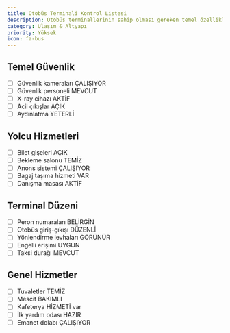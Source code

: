 ```yaml
---
title: Otobüs Terminali Kontrol Listesi
description: Otobüs terminallerinin sahip olması gereken temel özellikler
category: Ulaşım & Altyapı
priority: Yüksek
icon: fa-bus
---
```


## Temel Güvenlik

- [ ] Güvenlik kameraları ÇALIŞIYOR
- [ ] Güvenlik personeli MEVCUT
- [ ] X-ray cihazı AKTİF
- [ ] Acil çıkışlar AÇIK
- [ ] Aydınlatma YETERLİ

## Yolcu Hizmetleri

- [ ] Bilet gişeleri AÇIK
- [ ] Bekleme salonu TEMİZ
- [ ] Anons sistemi ÇALIŞIYOR
- [ ] Bagaj taşıma hizmeti VAR
- [ ] Danışma masası AKTİF

## Terminal Düzeni

- [ ] Peron numaraları BELİRGİN
- [ ] Otobüs giriş-çıkışı DÜZENLİ
- [ ] Yönlendirme levhaları GÖRÜNÜR
- [ ] Engelli erişimi UYGUN
- [ ] Taksi durağı MEVCUT

## Genel Hizmetler

- [ ] Tuvaletler TEMİZ
- [ ] Mescit BAKIMLI
- [ ] Kafeterya HİZMETİ var
- [ ] İlk yardım odası HAZIR
- [ ] Emanet dolabı ÇALIŞIYOR
